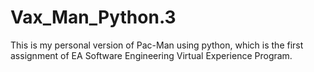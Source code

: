 # Vax_Man_Python.3
This is my personal version of Pac-Man using python, which is the first assignment of EA Software Engineering Virtual Experience Program.

